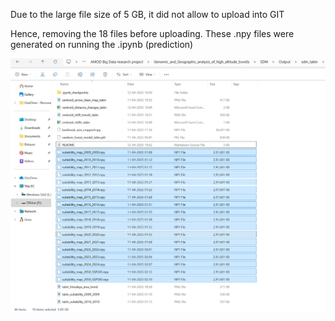 Due to the large file size of 5 GB, it did not allow to upload into GIT

Hence, removing the 18 files before uploading. These .npy files were generated on running the .ipynb (prediction)

![alt text](image.png)